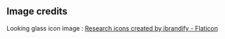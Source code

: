 

## Image credits

Looking glass icon image : <a href="https://www.flaticon.com/free-icons/research" title="research icons">Research icons created by ibrandify - Flaticon</a>